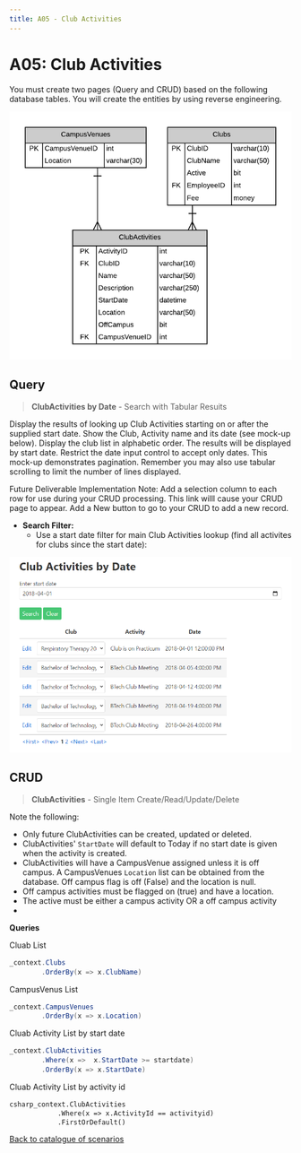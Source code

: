 ```yaml
---
title: A05 - Club Activities
---
```

# A05: Club Activities

You must create two pages (Query and CRUD) based on the following database tables. You will create the entities by using reverse engineering.

![ERD for A05](./A05.png)

## Query

> **ClubActivities by Date** - Search with Tabular Resuits

Display the results of looking up Club Activities starting on or after the supplied start date. Show the Club, Activity name and its date (see mock-up below). Display the club list in alphabetic order. The results will be displayed by start date. Restrict the date input control to accept only dates. This mock-up demonstrates pagination. Remember you may also use tabular scrolling to limit the number of lines displayed.

Future Deliverable Implementation Note: Add a selection column to each row for use during your CRUD processing. This link willl cause your CRUD page to appear.  Add a New button to go to your CRUD to add a new record.

- **Search Filter:**
  - Use a start date filter for main Club Activities lookup (find all activites for clubs since the start date):

![Form A Search Filter](./A05Mockup.png)

## CRUD

> **ClubActivities** - Single Item Create/Read/Update/Delete

Note the following:

- Only future ClubActivities can be created, updated or deleted.
- ClubActivities' `StartDate` will default to Today if no start date is given when the activity is created.
- ClubActivities will have a CampusVenue assigned unless it is off campus. A CampusVenues `Location` list can be obtained from the database. Off campus flag is off (False) and the location is null. 
- Off campus activities must be flagged on (true) and have a location.
- The active must be either a campus activity OR a off campus activity
- 
**Queries**

Cluab List

```csharp
_context.Clubs
        .OrderBy(x => x.ClubName)
```

CampusVenus List

```csharp
_context.CampusVenues
        .OrderBy(x => x.Location)
```

Cluab Activity List by start date

```csharp
_context.ClubActivities
        .Where(x =>  x.StartDate >= startdate)
        .OrderBy(x => x.StartDate)
```

Cluab Activity List by activity id

```
csharp_context.ClubActivities
            .Where(x => x.ActivityId == activityid)
            .FirstOrDefault()
```

[Back to catalogue of scenarios](./ReadMe.md)
